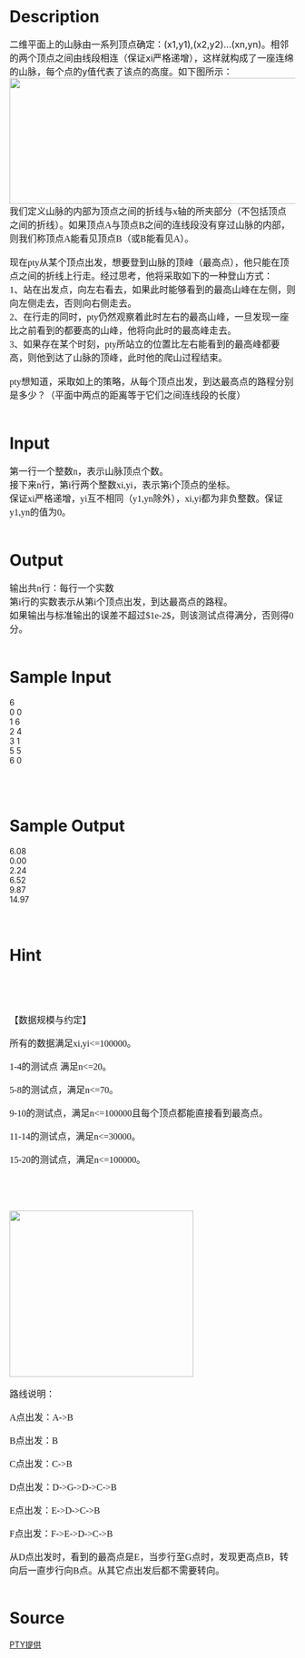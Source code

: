 
# Description

<div class="content"><div><span style="font-size: medium">二维平面上的山脉由一系列顶点确定：(x1,y1),(x2,y2)...(xn,yn)。相邻的两个顶点之间由线段相连（保证xi严格递增），这样就构成了一座连绵的山脉，每个点的y值代表了该点的高度。如下图所示：</span></div>
<div></div>
<div><span style="font-size: medium"><img height="222" alt="" width="567" src="/source/bzoj/3116/img/aHR0cHM6Ly9seWRzeS5jb20vSnVkZ2VPbmxpbmUvdXBsb2FkLzIwMTMwNC8xKDEpLmpwZw==.jpg"/></span></div>
<p class="MsoNormal" style="margin: 0cm 0cm 0pt"><span style="font-size: medium"><span style="font-family: 宋体; mso-ascii-font-family: Calibri; mso-hansi-font-family: Calibri">我们定义山脉的内部为顶点之间的折线与</span><span lang="EN-US"><font face="Calibri">x</font></span><span style="font-family: 宋体; mso-ascii-font-family: Calibri; mso-hansi-font-family: Calibri">轴的所夹部分（不包括顶点之间的折线）。如果顶点</span><span lang="EN-US"><font face="Calibri">A</font></span><span style="font-family: 宋体; mso-ascii-font-family: Calibri; mso-hansi-font-family: Calibri">与顶点</span><span lang="EN-US"><font face="Calibri">B</font></span><span style="font-family: 宋体; mso-ascii-font-family: Calibri; mso-hansi-font-family: Calibri">之间的连线段没有穿过山脉的内部，则我们称顶点</span><span lang="EN-US"><font face="Calibri">A</font></span><span style="font-family: 宋体; mso-ascii-font-family: Calibri; mso-hansi-font-family: Calibri">能看见顶点</span><span lang="EN-US"><font face="Calibri">B</font></span><span style="font-family: 宋体; mso-ascii-font-family: Calibri; mso-hansi-font-family: Calibri">（或</span><span lang="EN-US"><font face="Calibri">B</font></span><span style="font-family: 宋体; mso-ascii-font-family: Calibri; mso-hansi-font-family: Calibri">能看见</span><span lang="EN-US"><font face="Calibri">A</font></span><span style="font-family: 宋体; mso-ascii-font-family: Calibri; mso-hansi-font-family: Calibri">）。</span></span></p>
<p class="MsoNormal" style="margin: 0cm 0cm 0pt"><span style="font-size: medium"><span lang="EN-US"><o:p><font face="Calibri"> </font></o:p></span></span><span lang="EN-US"><o:p></o:p></span></p>
<p class="MsoNormal" style="margin: 0cm 0cm 0pt"><span style="font-size: medium"><span style="font-family: 宋体; mso-ascii-font-family: Calibri; mso-hansi-font-family: Calibri">现在</span><span lang="EN-US"><font face="Calibri">pty</font></span><span style="font-family: 宋体; mso-ascii-font-family: Calibri; mso-hansi-font-family: Calibri">从某个顶点出发，想要登到山脉的顶峰（最高点），他只能在顶点之间的折线上行走。经过思考，他将采取如下的一种登山方式：</span></span></p>
<p class="MsoNormal" style="margin: 0cm 0cm 0pt"><span style="font-size: medium"><span lang="EN-US"><font face="Calibri">1</font></span><span style="font-family: 宋体; mso-ascii-font-family: Calibri; mso-hansi-font-family: Calibri">、站在出发点，向左右看去，如果此时能够看到的最高山峰在左侧，则向左侧走去，否则向右侧走去。</span></span></p>
<p class="MsoNormal" style="margin: 0cm 0cm 0pt"><span style="font-size: medium"><span lang="EN-US"><font face="Calibri">2</font></span><span style="font-family: 宋体; mso-ascii-font-family: Calibri; mso-hansi-font-family: Calibri">、在行走的同时，</span><span lang="EN-US"><font face="Calibri">pty</font></span><span style="font-family: 宋体; mso-ascii-font-family: Calibri; mso-hansi-font-family: Calibri">仍然观察着此时左右的最高山峰，一旦发现一座比之前看到的都要高的山峰，他将向此时的最高峰走去。</span></span></p>
<p class="MsoNormal" style="margin: 0cm 0cm 0pt"><span style="font-size: medium"><span lang="EN-US"><font face="Calibri">3</font></span><span style="font-family: 宋体; mso-ascii-font-family: Calibri; mso-hansi-font-family: Calibri">、如果存在某个时刻，</span><span lang="EN-US"><font face="Calibri">pty</font></span><span style="font-family: 宋体; mso-ascii-font-family: Calibri; mso-hansi-font-family: Calibri">所站立的位置比左右能看到的最高峰都要高，则他到达了山脉的顶峰，此时他的爬山过程结束。</span></span></p>
<p class="MsoNormal" style="margin: 0cm 0cm 0pt"><span style="font-size: medium"><span lang="EN-US"><o:p><font face="Calibri"> </font></o:p></span></span><span lang="EN-US"><o:p></o:p></span></p>
<p class="MsoNormal" style="margin: 0cm 0cm 0pt"><span style="font-size: medium"><span lang="EN-US"><font face="Calibri">pty</font></span><span style="font-family: 宋体; mso-ascii-font-family: Calibri; mso-hansi-font-family: Calibri">想知道，采取如上的策略，从每个顶点出发，到达最高点的路程分别是多少？（平面中两点的距离等于它们之间连线段的长度）</span></span></p>
<p class="MsoNormal" style="margin: 0cm 0cm 0pt"><span style="font-size: medium"><span lang="EN-US"><o:p><font face="Calibri"> </font></o:p></span></span><span lang="EN-US"><o:p></o:p></span></p>
<p></p></div>

# Input

<div class="content"><p class="MsoNormal" style="margin: 0cm 0cm 0pt"><span style="font-size: medium"><span style="font-family: 宋体; mso-ascii-font-family: Calibri; mso-hansi-font-family: Calibri">第一行一个整数</span><span lang="EN-US"><font face="Calibri">n</font></span><span style="font-family: 宋体; mso-ascii-font-family: Calibri; mso-hansi-font-family: Calibri">，表示山脉顶点个数。</span></span></p>
<p class="MsoNormal" style="margin: 0cm 0cm 0pt"><span style="font-size: medium"><span style="font-family: 宋体; mso-ascii-font-family: Calibri; mso-hansi-font-family: Calibri">接下来</span><span lang="EN-US"><font face="Calibri">n</font></span><span style="font-family: 宋体; mso-ascii-font-family: Calibri; mso-hansi-font-family: Calibri">行，第</span><span lang="EN-US"><font face="Calibri">i</font></span><span style="font-family: 宋体; mso-ascii-font-family: Calibri; mso-hansi-font-family: Calibri">行两个整数</span><span lang="EN-US"><font face="Calibri">xi,yi</font></span><span style="font-family: 宋体; mso-ascii-font-family: Calibri; mso-hansi-font-family: Calibri">，表示第</span><span lang="EN-US"><font face="Calibri">i</font></span><span style="font-family: 宋体; mso-ascii-font-family: Calibri; mso-hansi-font-family: Calibri">个顶点的坐标。</span></span></p>
<p class="MsoNormal" style="margin: 0cm 0cm 0pt"><span style="font-size: medium"><span style="font-family: 宋体; mso-ascii-font-family: Calibri; mso-hansi-font-family: Calibri">保证</span><span lang="EN-US"><font face="Calibri">xi</font></span><span style="font-family: 宋体; mso-ascii-font-family: Calibri; mso-hansi-font-family: Calibri">严格递增，</span><span lang="EN-US"><font face="Calibri">yi</font></span><span style="font-family: 宋体; mso-ascii-font-family: Calibri; mso-hansi-font-family: Calibri">互不相同（</span><span lang="EN-US"><font face="Calibri">y1,yn</font></span><span style="font-family: 宋体; mso-ascii-font-family: Calibri; mso-hansi-font-family: Calibri">除外），</span><span lang="EN-US"><font face="Calibri">xi,yi</font></span><span style="font-family: 宋体; mso-ascii-font-family: Calibri; mso-hansi-font-family: Calibri">都为非负整数。保证</span><span lang="EN-US"><font face="Calibri">y1,yn</font></span><span style="font-family: 宋体; mso-ascii-font-family: Calibri; mso-hansi-font-family: Calibri">的值为</span><span lang="EN-US"><font face="Calibri">0</font></span><span style="font-family: 宋体; mso-ascii-font-family: Calibri; mso-hansi-font-family: Calibri">。</span></span></p>
<p class="MsoNormal" style="margin: 0cm 0cm 0pt"><span style="font-size: medium"><span lang="EN-US"><o:p><font face="Calibri"> </font></o:p></span></span><span lang="EN-US"><o:p></o:p></span></p>
<p class="MsoNormal" style="margin: 0cm 0cm 0pt"><span style="font-size: medium"><span lang="EN-US"><o:p></o:p></span></span><span lang="EN-US"><o:p></o:p></span></p></div>

# Output

<div class="content"><p class="MsoNormal" style="margin: 0cm 0cm 0pt"><span style="font-size: medium"><span style="font-family: 宋体; mso-ascii-font-family: Calibri; mso-hansi-font-family: Calibri">输出共</span><span lang="EN-US"><font face="Calibri">n</font></span><span style="font-family: 宋体; mso-ascii-font-family: Calibri; mso-hansi-font-family: Calibri">行：每行一个实数</span></span></p>
<p class="MsoNormal" style="margin: 0cm 0cm 0pt"><span style="font-size: medium"><span style="font-family: 宋体; mso-ascii-font-family: Calibri; mso-hansi-font-family: Calibri">第</span><span lang="EN-US"><font face="Calibri">i</font></span><span style="font-family: 宋体; mso-ascii-font-family: Calibri; mso-hansi-font-family: Calibri">行的实数表示从第</span><span lang="EN-US"><font face="Calibri">i</font></span><span style="font-family: 宋体; mso-ascii-font-family: Calibri; mso-hansi-font-family: Calibri">个顶点出发，到达最高点的路程。</span></span></p>
<p class="MsoNormal" style="margin: 0cm 0cm 0pt"><span style="font-size: medium"><span style="font-family: 宋体; mso-ascii-font-family: Calibri; mso-hansi-font-family: Calibri">如果输出与标准输出的误差不超过</span><span lang="EN-US"><font face="Calibri">$1e-2$</font></span><span style="font-family: 宋体; mso-ascii-font-family: Calibri; mso-hansi-font-family: Calibri">，则该测试点得满分，否则得</span><span lang="EN-US"><font face="Calibri">0</font></span><span style="font-family: 宋体; mso-ascii-font-family: Calibri; mso-hansi-font-family: Calibri">分。</span></span></p>
<p class="MsoNormal" style="margin: 0cm 0cm 0pt"><span style="font-size: medium"><span lang="EN-US"><o:p><font face="Calibri"> </font></o:p></span></span><span lang="EN-US"><o:p></o:p></span></p>
<p class="MsoNormal" style="margin: 0cm 0cm 0pt"><span style="font-size: medium"><span lang="EN-US"><o:p></o:p></span></span><span lang="EN-US"><o:p></o:p></span></p></div>

# Sample Input

<div class="content"><span class="sampledata">6<br/>
0 0<br/>
1 6<br/>
2 4<br/>
3 1<br/>
5 5<br/>
6 0<br/>
<br/>
 <br/>
<br/>
</span></div>

# Sample Output

<div class="content"><span class="sampledata">6.08<br/>
0.00<br/>
2.24<br/>
6.52<br/>
9.87<br/>
14.97<br/>
<br/>
 <br/>
</span></div>

# Hint

<div class="content"><p></p><p></p><br/>
<p></p><br/>
<p class="MsoNormal" style="margin: 0cm 0cm 0pt"></p><br/>
<p class="MsoNormal" style="margin: 0cm 0cm 0pt"><span style="font-family: 宋体; mso-ascii-font-family: Calibri; mso-hansi-font-family: Calibri"><font size="3">【数据规模与约定】</font></span></p><br/>
<p class="MsoNormal" style="margin: 0cm 0cm 0pt"><font size="3"><span style="font-family: 宋体; mso-ascii-font-family: Calibri; mso-hansi-font-family: Calibri">所有的数据满足</span><span lang="EN-US"><font face="Calibri">xi,yi&lt;=100000</font></span><span style="font-family: 宋体; mso-ascii-font-family: Calibri; mso-hansi-font-family: Calibri">。</span></font></p><br/>
<p class="MsoNormal" style="margin: 0cm 0cm 0pt"><font size="3"><span lang="EN-US"><font face="Calibri">1-4</font></span><span style="font-family: 宋体; mso-ascii-font-family: Calibri; mso-hansi-font-family: Calibri">的测试点</span><font face="Calibri"> </font><span style="font-family: 宋体; mso-ascii-font-family: Calibri; mso-hansi-font-family: Calibri">满足</span><span lang="EN-US"><font face="Calibri">n&lt;=20</font></span><span style="font-family: 宋体; mso-ascii-font-family: Calibri; mso-hansi-font-family: Calibri">。</span></font></p><br/>
<p class="MsoNormal" style="margin: 0cm 0cm 0pt"><font size="3"><span lang="EN-US"><font face="Calibri">5-8</font></span><span style="font-family: 宋体; mso-ascii-font-family: Calibri; mso-hansi-font-family: Calibri">的测试点，满足</span><span lang="EN-US"><font face="Calibri">n&lt;=70</font></span><span style="font-family: 宋体; mso-ascii-font-family: Calibri; mso-hansi-font-family: Calibri">。</span></font></p><br/>
<p class="MsoNormal" style="margin: 0cm 0cm 0pt"><font size="3"><span lang="EN-US"><font face="Calibri">9-10</font></span><span style="font-family: 宋体; mso-ascii-font-family: Calibri; mso-hansi-font-family: Calibri">的测试点，满足</span><span lang="EN-US"><font face="Calibri">n&lt;=100000</font></span><span style="font-family: 宋体; mso-ascii-font-family: Calibri; mso-hansi-font-family: Calibri">且每个顶点都能直接看到最高点。</span></font></p><br/>
<p class="MsoNormal" style="margin: 0cm 0cm 0pt"><font size="3"><span lang="EN-US"><font face="Calibri">11-14</font></span><span style="font-family: 宋体; mso-ascii-font-family: Calibri; mso-hansi-font-family: Calibri">的测试点，满足</span><span lang="EN-US"><font face="Calibri">n&lt;=30000</font></span><span style="font-family: 宋体; mso-ascii-font-family: Calibri; mso-hansi-font-family: Calibri">。</span></font></p><br/>
<p class="MsoNormal" style="margin: 0cm 0cm 0pt"><font size="3"><span lang="EN-US"><font face="Calibri">15-20</font></span><span style="font-family: 宋体; mso-ascii-font-family: Calibri; mso-hansi-font-family: Calibri">的测试点，满足</span><span lang="EN-US"><font face="Calibri">n&lt;=100000</font></span><span style="font-family: 宋体; mso-ascii-font-family: Calibri; mso-hansi-font-family: Calibri">。</span></font></p><br/>
<p></p><br/>
<p></p><br/>
<p class="MsoNormal" style="margin: 0cm 0cm 0pt"><span style="font-family: 宋体; mso-ascii-font-family: Calibri; mso-hansi-font-family: Calibri"><font size="3"><img height="293" alt="" width="324" src="/source/bzoj/3116/img/aHR0cHM6Ly9seWRzeS5jb20vSnVkZ2VPbmxpbmUvdXBsb2FkLzIwMTMwNC8yLmpwZw==.jpg"/></font></span></p><br/>
<p class="MsoNormal" style="margin: 0cm 0cm 0pt"><span style="font-family: 宋体; mso-ascii-font-family: Calibri; mso-hansi-font-family: Calibri"><font size="3">路线说明：</font></span></p><br/>
<p class="MsoNormal" style="margin: 0cm 0cm 0pt"><font size="3"><span lang="EN-US"><font face="Calibri">A</font></span><span style="font-family: 宋体; mso-ascii-font-family: Calibri; mso-hansi-font-family: Calibri">点出发：</span><span lang="EN-US"><font face="Calibri">A-&gt;B</font></span></font></p><br/>
<p class="MsoNormal" style="margin: 0cm 0cm 0pt"><font size="3"><span lang="EN-US"><font face="Calibri">B</font></span><span style="font-family: 宋体; mso-ascii-font-family: Calibri; mso-hansi-font-family: Calibri">点出发：</span><span lang="EN-US"><font face="Calibri">B</font></span></font></p><br/>
<p class="MsoNormal" style="margin: 0cm 0cm 0pt"><font size="3"><span lang="EN-US"><font face="Calibri">C</font></span><span style="font-family: 宋体; mso-ascii-font-family: Calibri; mso-hansi-font-family: Calibri">点出发：</span><span lang="EN-US"><font face="Calibri">C-&gt;B</font></span></font></p><br/>
<p class="MsoNormal" style="margin: 0cm 0cm 0pt"><font size="3"><span lang="EN-US"><font face="Calibri">D</font></span><span style="font-family: 宋体; mso-ascii-font-family: Calibri; mso-hansi-font-family: Calibri">点出发：</span><span lang="EN-US"><font face="Calibri">D-&gt;G-&gt;D-&gt;C-&gt;B</font></span></font></p><br/>
<p class="MsoNormal" style="margin: 0cm 0cm 0pt"><font size="3"><span lang="EN-US"><font face="Calibri">E</font></span><span style="font-family: 宋体; mso-ascii-font-family: Calibri; mso-hansi-font-family: Calibri">点出发：</span><span lang="EN-US"><font face="Calibri">E-&gt;D-&gt;C-&gt;B</font></span></font></p><br/>
<p class="MsoNormal" style="margin: 0cm 0cm 0pt"><font size="3"><span lang="EN-US"><font face="Calibri">F</font></span><span style="font-family: 宋体; mso-ascii-font-family: Calibri; mso-hansi-font-family: Calibri">点出发：</span><span lang="EN-US"><font face="Calibri">F-&gt;E-&gt;D-&gt;C-&gt;B</font></span></font></p><br/>
<p class="MsoNormal" style="margin: 0cm 0cm 0pt"><font size="3"><span style="font-family: 宋体; mso-ascii-font-family: Calibri; mso-hansi-font-family: Calibri">从</span><span lang="EN-US"><font face="Calibri">D</font></span><span style="font-family: 宋体; mso-ascii-font-family: Calibri; mso-hansi-font-family: Calibri">点出发时，看到的最高点是</span><span lang="EN-US"><font face="Calibri">E</font></span><span style="font-family: 宋体; mso-ascii-font-family: Calibri; mso-hansi-font-family: Calibri">，当步行至</span><span lang="EN-US"><font face="Calibri">G</font></span><span style="font-family: 宋体; mso-ascii-font-family: Calibri; mso-hansi-font-family: Calibri">点时，发现更高点</span><span lang="EN-US"><font face="Calibri">B</font></span><span style="font-family: 宋体; mso-ascii-font-family: Calibri; mso-hansi-font-family: Calibri">，转向后一直步行向</span><span lang="EN-US"><font face="Calibri">B</font></span><span style="font-family: 宋体; mso-ascii-font-family: Calibri; mso-hansi-font-family: Calibri">点。从其它点出发后都不需要转向。</span></font></p><br/>
<p class="MsoNormal" style="margin: 0cm 0cm 0pt"></p><p></p></div>

# Source

<div class="content"><p><a href="problemset.php?search=PTY提供 ">PTY提供 </a></p></div>

